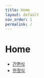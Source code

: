 ```yaml
---
title: Home
layout: default
nav_order: 1
permalink: /
---
```


# Home

- [간편식](./index1/)
- [한정식](./index2/)
